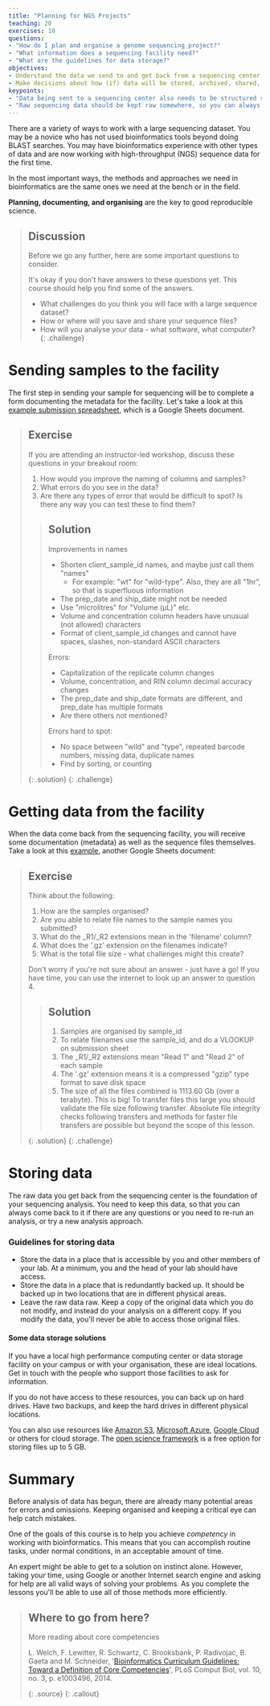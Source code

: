 ```yaml
---
title: "Planning for NGS Projects"
teaching: 20
exercises: 10
questions:
- "How do I plan and organise a genome sequencing project?"
- "What information does a sequencing facility need?"
- "What are the guidelines for data storage?"
objectives:
- Understand the data we send to and get back from a sequencing center.
- Make decisions about how (if) data will be stored, archived, shared, etc.   
keypoints:
- "Data being sent to a sequencing center also needs to be structured so you can use it."
- "Raw sequencing data should be kept raw somewhere, so you can always go back to the original files."
---
```


There are a variety of ways to work with a large sequencing dataset. You may be a novice who has not used
bioinformatics tools beyond doing BLAST searches. You may have bioinformatics experience with other types of data and are now working with high-throughput (NGS) sequence data for the first time.

In the most important ways, the methods and approaches we need in bioinformatics are the same ones we need at the bench or in the field.

**Planning, documenting, and organising** are the key to good reproducible science.  

> ## Discussion
>
> Before we go any further, here are some important questions to consider.
> 
> It's okay if you don't have answers to these questions yet. This course should help you find some of the answers.
>
> - What challenges do you think you will face with a large sequence dataset?  
> - How or where will you save and share your sequence files?  
> - How will you analyse your data - what software, what computer?
{: .challenge}

# Sending samples to the facility

The first step in sending your sample for sequencing will be to complete a form documenting the metadata for the
facility. Let's take a look at this [example submission spreadsheet](https://docs.google.com/spreadsheets/d/1rHHpzQTuJFuybdhO0c40K6nKE6Hal-QB2ioMEQH3L3k/edit?usp=sharing), which is a Google Sheets document.

> ## Exercise
> If you are attending an instructor-led workshop, discuss these questions in your breakout room:
> 1. How would you improve the naming of columns and samples?
> 2. What errors do you see in the data?
> 3. Are there any types of error that would be difficult to spot? Is there any way you can test these to find them?
>
>
> > ## Solution
> > Improvements in names
> > - Shorten client_sample_id names, and maybe just call them "names"
> >   - For example: "wt" for "wild-type". Also, they are all "1hr", so that is superfluous information
> > - The prep_date and ship_date might not be needed
> > - Use "microlitres" for "Volume (µL)" etc.
> > - Volume and concentration column headers have unusual (not allowed) characters
> > - Format of client_sample_id changes and cannot have spaces, slashes, non-standard ASCII characters
> >
> > Errors:
> > - Capitalization of the replicate column changes
> > - Volume, concentration, and RIN column decimal accuracy changes
> > - The prep_date and ship_date formats are different, and prep_date has multiple formats
> > - Are there others not mentioned?
> >
> > Errors hard to spot:
> > - No space between "wild" and "type", repeated barcode numbers, missing data, duplicate names
> > - Find by sorting, or counting
> >
> {: .solution}
{: .challenge}

# Getting data from the facility

When the data come back from the sequencing facility, you will receive some documentation (metadata) as well as
the sequence files themselves. Take a look at this [example](https://docs.google.com/spreadsheets/d/1IyNShMHu0IDbwij4ZdcXtOh5_V53KBcwu1i70Dfaa3g/edit?usp=sharing), another Google Sheets document:

> ## Exercise
> Think about the following:
> 1. How are the samples organised?
> 2. Are you able to relate file names to the sample names you submitted?
> 3. What do the \_R1/\_R2 extensions mean in the 'filename' column?
> 4. What does the '.gz' extension on the filenames indicate?
> 5. What is the total file size - what challenges might this create?  
>
> Don't worry if you're not sure about an answer - just have a go! If you have time, you can use the internet to look up an answer to question 4.
>
> > ## Solution
> >
> > 1. Samples are organised by sample_id
> > 2. To relate filenames use the sample_id, and do a VLOOKUP on submission sheet
> > 3. The \_R1/\_R2 extensions mean "Read 1" and "Read 2" of each sample
> > 4. The '.gz' extension means it is a compressed "gzip" type format to save disk space
> > 5. The size of all the files combined is 1113.60 Gb (over a terabyte). This is big! To transfer files this large you should validate the file size following transfer. Absolute file integrity checks following transfers and methods for faster file transfers are possible but beyond the scope of this lesson.
> >
> {: .solution}
{: .challenge}

# Storing data

The raw data you get back from the sequencing center is the foundation of your sequencing analysis. You need to keep this data, so that you can always come back to it if there are any questions or you need to re-run an analysis, or try a new analysis approach.

### Guidelines for storing data

- Store the data in a place that is accessible by you and other members of your lab. At a minimum, you and the head of your lab should have access.
- Store the data in a place that is redundantly backed up. It should be backed up in two locations that are in different physical areas.
- Leave the raw data raw. Keep a copy of the original data which you do not modify, and instead do your analysis on a different copy. If you modify the data, you'll never be able to access those original files.

#### Some data storage solutions

If you have a local high performance computing center or data storage facility on your campus or with your organisation, these are ideal locations. Get in touch with the people who support those facilities to ask for information.

If you do not have access to these resources, you can back up on hard drives. Have two backups, and keep the hard drives in different physical locations.

You can also use resources like [Amazon S3](https://aws.amazon.com/s3/),  [Microsoft Azure](https://azure.microsoft.com/en-us/pricing/details/storage/blobs/),  [Google Cloud](https://cloud.google.com/storage/) or others for cloud storage. The [open science framework](https://osf.io) is a free option for storing files up to 5 GB.

# Summary

Before analysis of data has begun, there are already many potential areas for errors and omissions.
Keeping organised and keeping a critical eye can help catch mistakes.

One of the goals of this course is to help you achieve *competency* in working with bioinformatics. This means that you can accomplish routine tasks, under normal conditions, in an acceptable amount of time.

An expert might be able to get to a solution on instinct alone. However, taking your time, using Google or another Internet search engine and asking for help are all valid ways of solving your problems. As you complete the lessons you'll be able to use all of those methods more efficiently.  

> ## Where to go from here?
>
> More reading about core competencies
>
>L. Welch, F. Lewitter, R. Schwartz, C. Brooksbank, P. Radivojac, B. Gaeta and M. Schneider, '[Bioinformatics Curriculum Guidelines: Toward a Definition of Core Competencies](http://www.ncbi.nlm.nih.gov/pmc/articles/PMC3945096/)', PLoS Comput Biol, vol. 10, no. 3, p. e1003496, 2014.
>
> {: .source}
{: .callout}
